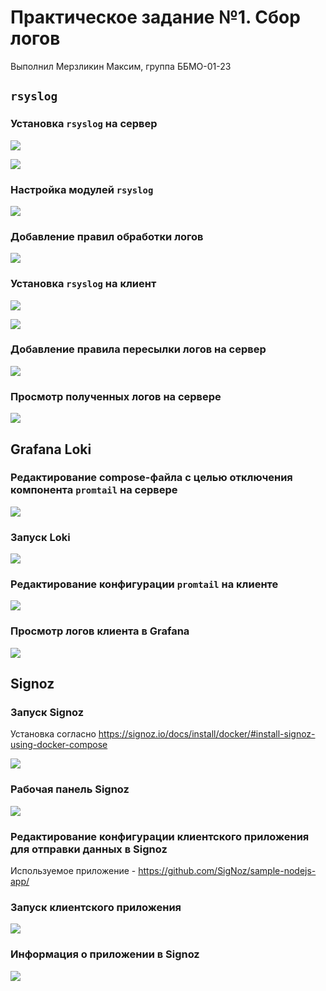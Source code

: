 # Практическое задание №1. Сбор логов

Выполнил Мерзликин Максим, группа ББМО-01-23

## `rsyslog`

### Установка `rsyslog` на сервер

![](screenshots/Установка_rsyslog.png)

![](screenshots/active_rsyslog.png)

### Настройка модулей `rsyslog`

![](screenshots/rsyslog_config.png)

### Добавление правил обработки логов

![](screenshots/rsyslog_config_2.png)

### Установка `rsyslog` на клиент

![](screenshots/rsyslog_install_client.png)

![](screenshots/active_rsyslog_client.png)

### Добавление правила пересылки логов на сервер

![](screenshots/rule_client_rsyslog.png)

### Просмотр полученных логов на сервере

![](screenshots/ssh_logs.png)

## Grafana Loki

### Редактирование compose-файла с целью отключения компонента `promtail` на сервере

![](screenshots/loki_grafana_config.png)

### Запуск Loki

![](screenshots/loki_grafana_install.png)

### Редактирование конфигурации `promtail` на клиенте

![](screenshots/comfig_and_docker_yaml.png)

### Просмотр логов клиента в Grafana

![](screenshots/работает.png)

## Signoz

### Запуск Signoz

Установка согласно https://signoz.io/docs/install/docker/#install-signoz-using-docker-compose

![](screenshots/signoz_install.png)

### Рабочая панель Signoz

![](screenshots/signoz_menu.png)

### Редактирование конфигурации клиентского приложения для отправки данных в Signoz

Используемое приложение - https://github.com/SigNoz/sample-nodejs-app/

### Запуск клиентского приложения

![](screenshots/docker_node_js.png)

### Информация о приложении в Signoz

![](screenshots/work_signoz.png)

